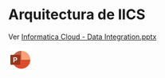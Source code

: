 # Arquitectura de IICS

Ver [Informatica Cloud - Data Integration.pptx](Informatica%20Cloud%20-%20Data%20Integration.pptx)

![enter image description here](images/img_icon_ppt.png)

